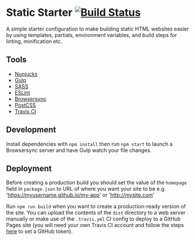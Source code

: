 # Static Starter [![Build Status](https://travis-ci.org/josephrace/static-starter.svg?branch=master)](https://travis-ci.org/josephrace/static-starter)

A simple starter configuration to make building static HTML websites easier by using templates, partials, environment variables, and build steps for linting, minification etc.

## Tools
- [Nunjucks](https://mozilla.github.io/nunjucks/)
- [Gulp](https://gulpjs.com/)
- [SASS](http://sass-lang.com/)
- [ESLint](http://eslint.org/)
- [Browsersync](https://www.browsersync.io/)
- [PostCSS](http://postcss.org/)
- [Travis CI](https://travis-ci.org/)

## Development

Install dependencies with `npm install` then run  `npm start` to launch a Browsersync server and have Gulp watch your file changes.

## Deployment

Before creating a production build you should set the value of the `homepage` field in `package.json` to URL of where you want your site to be e.g. 'https://myusername.github.io/my-app' or 'http://mysite.com'

Run `npm run build` when you want to create a production-ready version of the site.  You can upload the contents of the `dist` directory to a web server manually or make use of the `.travis.yml` CI config to deploy to a GitHub Pages site (you will need your own Travis CI account and follow the steps [here](https://docs.travis-ci.com/user/deployment/pages/#Setting-the-GitHub-token) to set a GitHub token).

